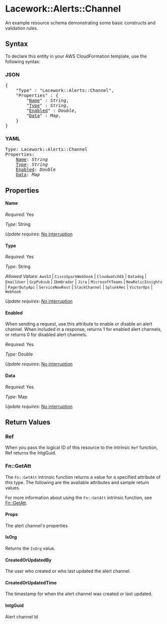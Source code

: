 # Lacework::Alerts::Channel

An example resource schema demonstrating some basic constructs and validation rules.

## Syntax

To declare this entity in your AWS CloudFormation template, use the following syntax:

### JSON

<pre>
{
    "Type" : "Lacework::Alerts::Channel",
    "Properties" : {
        "<a href="#name" title="Name">Name</a>" : <i>String</i>,
        "<a href="#type" title="Type">Type</a>" : <i>String</i>,
        "<a href="#enabled" title="Enabled">Enabled</a>" : <i>Double</i>,
        "<a href="#data" title="Data">Data</a>" : <i>Map</i>,
    }
}
</pre>

### YAML

<pre>
Type: Lacework::Alerts::Channel
Properties:
    <a href="#name" title="Name">Name</a>: <i>String</i>
    <a href="#type" title="Type">Type</a>: <i>String</i>
    <a href="#enabled" title="Enabled">Enabled</a>: <i>Double</i>
    <a href="#data" title="Data">Data</a>: <i>Map</i>
</pre>

## Properties

#### Name

_Required_: Yes

_Type_: String

_Update requires_: [No interruption](https://docs.aws.amazon.com/AWSCloudFormation/latest/UserGuide/using-cfn-updating-stacks-update-behaviors.html#update-no-interrupt)

#### Type

_Required_: Yes

_Type_: String

_Allowed Values_: <code>AwsS3</code> | <code>CiscoSparkWebhook</code> | <code>CloudwatchEb</code> | <code>Datadog</code> | <code>EmailUser</code> | <code>GcpPubsub</code> | <code>IbmQradar</code> | <code>Jira</code> | <code>MicrosoftTeams</code> | <code>NewRelicInsights</code> | <code>PagerDutyApi</code> | <code>ServiceNowRest</code> | <code>SlackChannel</code> | <code>SplunkHec</code> | <code>VictorOps</code> | <code>Webhook</code>

_Update requires_: [No interruption](https://docs.aws.amazon.com/AWSCloudFormation/latest/UserGuide/using-cfn-updating-stacks-update-behaviors.html#update-no-interrupt)

#### Enabled

When sending a request, use this attribute to enable or disable an alert channel. When included in a response, returns 1 for enabled alert channels, or returns 0 for disabled alert channels.

_Required_: Yes

_Type_: Double

_Update requires_: [No interruption](https://docs.aws.amazon.com/AWSCloudFormation/latest/UserGuide/using-cfn-updating-stacks-update-behaviors.html#update-no-interrupt)

#### Data

_Required_: Yes

_Type_: Map

_Update requires_: [No interruption](https://docs.aws.amazon.com/AWSCloudFormation/latest/UserGuide/using-cfn-updating-stacks-update-behaviors.html#update-no-interrupt)

## Return Values

### Ref

When you pass the logical ID of this resource to the intrinsic `Ref` function, Ref returns the IntgGuid.

### Fn::GetAtt

The `Fn::GetAtt` intrinsic function returns a value for a specified attribute of this type. The following are the available attributes and sample return values.

For more information about using the `Fn::GetAtt` intrinsic function, see [Fn::GetAtt](https://docs.aws.amazon.com/AWSCloudFormation/latest/UserGuide/intrinsic-function-reference-getatt.html).

#### Props

The alert channel's properties

#### IsOrg

Returns the <code>IsOrg</code> value.

#### CreatedOrUpdatedBy

The user who created or who last updated the alert channel.

#### CreatedOrUpdatedTime

The timestamp for when the alert channel was created or last updated.

#### IntgGuid

Alert channel Id

